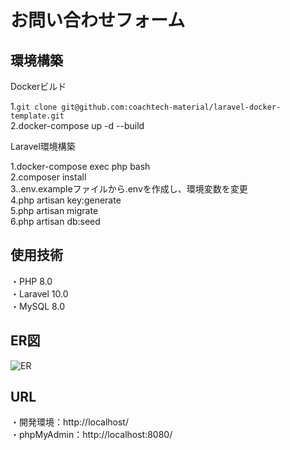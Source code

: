 # お問い合わせフォーム

## 環境構築

Dockerビルド

 1.`git clone git@github.com:coachtech-material/laravel-docker-template.git`  
 2.docker-compose up -d --build

Laravel環境構築

 1.docker-compose exec php bash  
 2.composer install  
 3..env.exampleファイルから.envを作成し、環境変数を変更  
 4.php artisan key:generate  
 5.php artisan migrate  
 6.php artisan db:seed

## 使用技術

 ・PHP 8.0  
 ・Laravel 10.0  
 ・MySQL 8.0

## ER図

![ER](https://github.com/user-attachments/assets/ea8cca83-a76f-44ff-97ca-a3745528eb1d)

## URL

 ・開発環境：http://localhost/  
 ・phpMyAdmin：http://localhost:8080/
